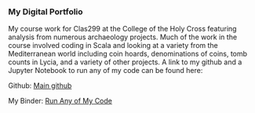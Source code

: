 
### My Digital Portfolio

My course work for Clas299 at the College of the Holy Cross featuring analysis from numerous archaeology projects. Much of the work in the course involved coding in Scala and looking at a variety from the Mediterranean world including coin hoards, denominations of coins, tomb counts in Lycia, and a variety of other projects. A link to my github and a Jupyter Notebook to run any of my code can be found here:

Github:
[Main github](https://github.com/mattpiekarczyk/clas299) 

My Binder:
[Run Any of My Code](https://hub.gke.mybinder.org/user/mattpiekarczyk-clas299-e0cn8mo0/tree)


